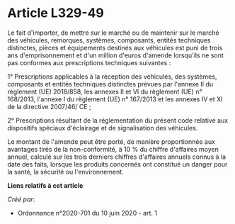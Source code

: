 # Article L329-49

Le fait d'importer, de mettre sur le marché ou de maintenir sur le marché des véhicules, remorques, systèmes, composants,
entités techniques distinctes, pièces et équipements destinés aux véhicules est puni de trois ans d'emprisonnement et d'un
million d'euros d'amende lorsqu'ils ne sont pas conformes aux prescriptions techniques suivantes :

1° Prescriptions applicables à la réception des véhicules, des systèmes, composants et entités techniques distinctes prévues
par l'annexe II du règlement (UE) 2018/858, les annexes II et VI du règlement (UE) n° 168/2013, l'annexe I du règlement (UE)
n° 167/2013 et les annexes IV et XI de la directive 2007/46/ CE ;

2° Prescriptions résultant de la réglementation du présent code relative aux dispositifs spéciaux d'éclairage et de
signalisation des véhicules.

Le montant de l'amende peut être porté, de manière proportionnée aux avantages tirés de la non-conformité, à 10 % du chiffre
d'affaires moyen annuel, calculé sur les trois derniers chiffres d'affaires annuels connus à la date des faits, lorsque les
produits concernés ont constitué un danger pour la santé, la sécurité ou l'environnement.

**Liens relatifs à cet article**

_Créé par_:

  - Ordonnance n°2020-701 du 10 juin 2020 - art. 1
